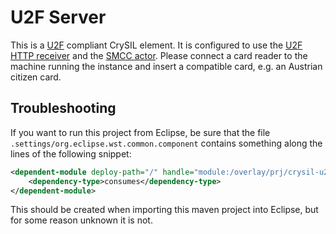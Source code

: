 # U2F Server

This is a [U2F](https://www.yubico.com/applications/fido/) compliant CrySIL element. It is configured to use the [U2F HTTP receiver](./../../../modules/communications/java/u2f-http-json-receiver/) and the [SMCC actor](./../../../modules/actors/java/smcc/). Please connect a card reader to the machine running the instance and insert a compatible card, e.g. an Austrian citizen card.

## Troubleshooting

If you want to run this project from Eclipse, be sure that the file `.settings/org.eclipse.wst.common.component` contains something along the lines of the following snippet:

```xml
<dependent-module deploy-path="/" handle="module:/overlay/prj/crysil-u2f-http-json-receiver?includes=**/**&amp;excludes=META-INF/MANIFEST.MF">
    <dependency-type>consumes</dependency-type>
</dependent-module>
```

This should be created when importing this maven project into Eclipse, but for some reason unknown it is not.